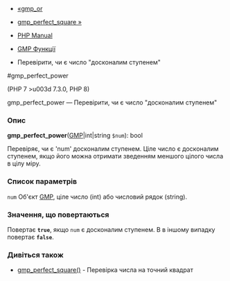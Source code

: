 - [«gmp_or](function.gmp-or.md)
- [gmp_perfect_square »](function.gmp-perfect-square.md)

- [PHP Manual](index.md)
- [GMP Функції](ref.gmp.md)
- Перевірити, чи є число "досконалим ступенем"

#gmp_perfect_power

(PHP 7 \>u003d 7.3.0, PHP 8)

gmp_perfect_power — Перевірити, чи є число "досконалим ступенем"

### Опис

**gmp_perfect_power**([GMP](class.gmp.md)\|int\|string `$num`): bool

Перевіряє, чи є 'num' досконалим ступенем. Ціле число є
досконалим ступенем, якщо його можна отримати зведенням меншого
цілого числа в цілу міру.

### Список параметрів

`num`
Об'єкт [GMP](class.gmp.md), ціле число (int) або числовий рядок
(string).

### Значення, що повертаються

Повертає **`true`**, якщо `num` є досконалим ступенем. В
в іншому випадку повертає **`false`**.

### Дивіться також

- [gmp_perfect_square()](function.gmp-perfect-square.md) - Перевірка
числа на точний квадрат
